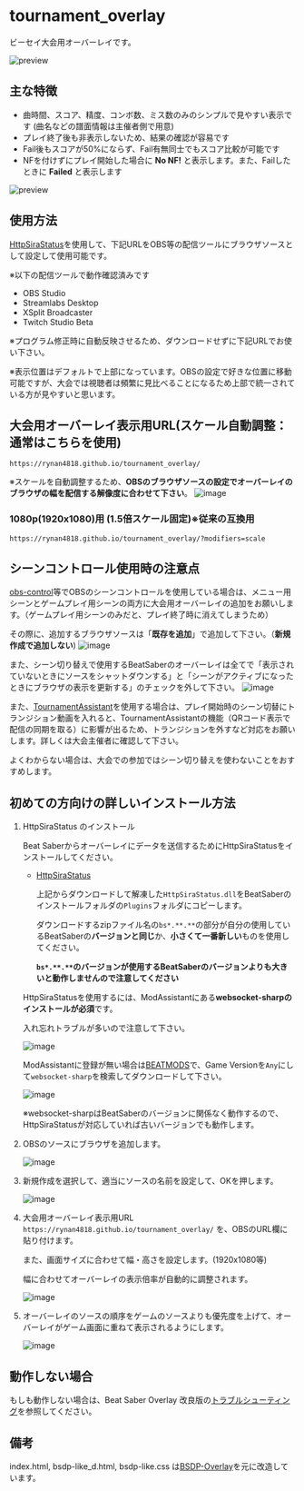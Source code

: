 # tournament_overlay
ビーセイ大会用オーバーレイです。

![preview](https://rynan4818.github.io/tournament_overlay1.png)

## 主な特徴
- 曲時間、スコア、精度、コンボ数、ミス数のみのシンプルで見やすい表示です (曲名などの譜面情報は主催者側で用意)
- プレイ終了後も非表示しないため、結果の確認が容易です
- Fail後もスコアが50%にならず、Fail有無同士でもスコア比較が可能です
- NFを付けずにプレイ開始した場合に **No NF!** と表示します。また、Failしたときに **Failed** と表示します

![preview](https://rynan4818.github.io/tournament_overlay2.png)

## 使用方法

[HttpSiraStatus](https://github.com/denpadokei/beatsaber-http-status)を使用して、下記URLをOBS等の配信ツールにブラウザソースとして設定して使用可能です。

※以下の配信ツールで動作確認済みです
- OBS Studio
- Streamlabs Desktop
- XSplit Broadcaster
- Twitch Studio Beta

※プログラム修正時に自動反映させるため、ダウンロードせずに下記URLでお使い下さい。

※表示位置はデフォルトで上部になっています。OBSの設定で好きな位置に移動可能ですが、大会では視聴者は頻繁に見比べることになるため上部で統一されている方が見やすいと思います。

## 大会用オーバーレイ表示用URL(スケール自動調整：通常はこちらを使用)
```
https://rynan4818.github.io/tournament_overlay/
```

※スケールを自動調整するため、**OBSのブラウザソースの設定でオーバーレイのブラウザの幅を配信する解像度に合わせて下さい**。
![image](https://github.com/rynan4818/tournament_overlay/assets/14249877/013b9612-43e8-4f8d-8267-197ee16cd738)

### 1080p(1920x1080)用 (1.5倍スケール固定)※従来の互換用
```
https://rynan4818.github.io/tournament_overlay/?modifiers=scale
```

## シーンコントロール使用時の注意点
[obs-control](https://github.com/rynan4818/obs-control)等でOBSのシーンコントロールを使用している場合は、メニュー用シーンとゲームプレイ用シーンの両方に大会用オーバーレイの追加をお願いします。（ゲームプレイ用シーンのみだと、プレイ終了時に消えてしまうため）

その際に、追加するブラウザソースは「**既存を追加**」で追加して下さい。（**新規作成で追加しない**)
![image](https://github.com/rynan4818/tournament_overlay/assets/14249877/102897af-62dd-4a7a-9ece-014f18656097)

また、シーン切り替えで使用するBeatSaberのオーバーレイは全てで「表示されていないときにソースをシャットダウンする」と「シーンがアクティブになったときにブラウザの表示を更新する」のチェックを外して下さい。
![image](https://github.com/rynan4818/tournament_overlay/assets/14249877/3bd9ddb9-aadb-4548-b396-84b4188e50e1)

また、[TournamentAssistant](https://github.com/MatrikMoon/TournamentAssistant)を使用する場合は、プレイ開始時のシーン切替にトランジション動画を入れると、TournamentAssistantの機能（QRコード表示で配信の同期を取る）に影響が出るため、トランジションを外すなど対応をお願いします。詳しくは大会主催者に確認して下さい。

よくわからない場合は、大会での参加ではシーン切り替えを使わないことをおすすめします。

## 初めての方向けの詳しいインストール方法

1. HttpSiraStatus のインストール

    Beat Saberからオーバーレイにデータを送信するためにHttpSiraStatusをインストールしてください。

   - [HttpSiraStatus](https://github.com/denpadokei/HttpSiraStatus/releases)
   
       上記からダウンロードして解凍した`HttpSiraStatus.dll`をBeatSaberのインストールフォルダの`Plugins`フォルダにコピーします。
       
       ダウンロードするzipファイル名の`bs*.**.**`の部分が自分の使用しているBeatSaberの**バージョンと同じ**か、**小さくて一番新しい**ものを使用してください。

       **`bs*.**.**`のバージョンが使用するBeatSaberのバージョンよりも大きいと動作しませんので注意してください**
   
   HttpSiraStatusを使用するには、ModAssistantにある**websocket-sharpのインストールが必須**です。
   
   入れ忘れトラブルが多いので注意して下さい。

   ![image](https://user-images.githubusercontent.com/14249877/194671405-950cdf45-1e9c-4fb3-b198-15404a5145eb.png)
   
   ModAssistantに登録が無い場合は[BEATMODS](https://beatmods.com/#/mods)で、Game Versionを`Any`にして`websocket-sharp`を検索してダウンロードして下さい。

   ![image](https://user-images.githubusercontent.com/14249877/194671490-6ef3e6e9-de3f-4ff7-8e36-40a22145e2e9.png)
   
   ※websocket-sharpはBeatSaberのバージョンに関係なく動作するので、HttpSiraStatusが対応していれば古いバージョンでも動作します。

1. OBSのソースにブラウザを追加します。

   ![image](https://rynan4818.github.io/beatsaber-overlay-obs-setting1.png)

2. 新規作成を選択して、適当にソースの名前を設定して、OKを押します。

   ![image](https://rynan4818.github.io/beatsaber-overlay-obs-setting2.png)

3. 大会用オーバーレイ表示用URL `https://rynan4818.github.io/tournament_overlay/` を、OBSのURL欄に貼り付けます。

   また、画面サイズに合わせて幅・高さを設定します。(1920x1080等)

   幅に合わせてオーバーレイの表示倍率が自動的に調整されます。

   ![image](https://rynan4818.github.io/tournament_overlay3.png)

4. オーバーレイのソースの順序をゲームのソースよりも優先度を上げて、オーバーレイがゲーム画面に重ねて表示されるようにします。

    ![image](https://rynan4818.github.io/beatsaber-overlay-obs-setting8.png)

## 動作しない場合
もしも動作しない場合は、Beat Saber Overlay 改良版の[トラブルシューティング](https://github.com/rynan4818/beat-saber-overlay/blob/master/Troubleshooting.md)を参照してください。

## 備考
index.html, bsdp-like_d.html, bsdp-like.css は[BSDP-Overlay](https://github.com/kOFReadie/BSDP-Overlay)を元に改造しています。
